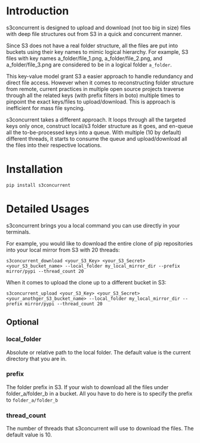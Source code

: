 # Introduction

s3concurrent is designed to upload and download (not too big in size) files with deep file structures out from S3 in a quick and concurrent manner.

Since S3 does not have a real folder structure, all the files are put into buckets using their key names to mimic logical hierarchy.
For example, S3 files with key names a_folder/file_1.png, a_folder/file_2.png, and a_folder/file_3.png are considered to be in a logical folder `a_folder`.

This key-value model grant S3 a easier approach to handle redundancy and direct file access.
However when it comes to reconstructing folder structure from remote, current practices in multiple open source projects traverse through all the
related keys (with prefix filters in boto) multiple times to pinpoint the exact keys/files to upload/download.
This is approach is inefficient for mass file syncing.

s3concurrent takes a different approach.
It loops through all the targeted keys only once, construct local/s3 folder structure as it goes, and en-queue all the to-be-processed keys into a queue.
With multiple (10 by default) different threads, it starts to consume the queue and upload/download all the files into their respective locations.

# Installation

```
pip install s3concurrent
```

# Detailed Usages

s3concurrent brings you a local command you can use directly in your terminals.

For example, you would like to download the entire clone of pip repositories into your local mirror from S3 with 20 threads:

```
s3concurrent_download <your_S3_Key> <your_S3_Secret> <your_S3_bucket_name> --local_folder my_local_mirror_dir --prefix mirror/pypi --thread_count 20
```

When it comes to upload the clone up to a different bucket in S3:

```
s3concurrent_upload <your_S3_Key> <your_S3_Secret> <your_anothger_S3_bucket_name> --local_folder my_local_mirror_dir --prefix mirror/pypi --thread_count 20
```

## Optional
### local_folder
Absolute or relative path to the local folder. The default value is the current directory that you are in.

### prefix
The folder prefix in S3. If your wish to download all the files under folder_a/folder_b in a bucket.
All you have to do here is to specify the prefix to `folder_a/folder_b`

### thread_count

The number of threads that s3concurrent will use to download the files. The default value is 10.
